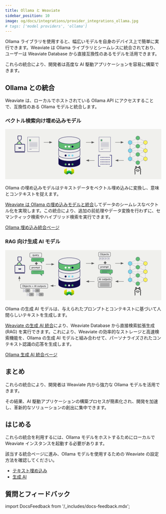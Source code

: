 ```yaml
---
title: Ollama と Weaviate
sidebar_position: 10
image: og/docs/integrations/provider_integrations_ollama.jpg
# tags: ['model providers', 'ollama']
---
```


<!-- Note: for images, use https://docs.google.com/presentation/d/15opIcJuaIjEEcs_1Zm8B6pccox2p7_MHSjCnRv4dPfU/edit?usp=sharing -->

Ollama ライブラリを使用すると、幅広いモデルを自身のデバイス上で簡単に実行できます。Weaviate は Ollama ライブラリとシームレスに統合されており、ユーザーは Weaviate Database から直接互換性のあるモデルを活用できます。

これらの統合により、開発者は高度な AI 駆動アプリケーションを容易に構築できます。

## Ollama との統合

Weaviate は、ローカルでホストされている Ollama API にアクセスすることで、互換性のある Ollama モデルと統合します。

### ベクトル検索向け埋め込みモデル

![Embedding integration illustration](../_includes/integration_ollama_embedding.png)

Ollama の埋め込みモデルはテキストデータをベクトル埋め込みに変換し、意味とコンテキストを捉えます。

[Weaviate は Ollama の埋め込みモデルと統合](./embeddings.md)してデータのシームレスなベクトル化を実現します。この統合により、追加の前処理やデータ変換を行わずに、セマンティック検索やハイブリッド検索を実行できます。

[Ollama 埋め込み統合ページ](./embeddings.md)

### RAG 向け生成 AI モデル

![Single prompt RAG integration generates individual outputs per search result](../_includes/integration_ollama_rag_single.png)

Ollama の生成 AI モデルは、与えられたプロンプトとコンテキストに基づいて人間らしいテキストを生成します。

[Weaviate の生成 AI 統合](./generative.md)により、Weaviate Database から直接検索拡張生成 (RAG) を実行できます。これにより、Weaviate の効率的なストレージと高速検索機能を、Ollama の生成 AI モデルと組み合わせて、パーソナライズされたコンテキスト認識の応答を生成します。

[Ollama 生成 AI 統合ページ](./generative.md)

## まとめ

これらの統合により、開発者は Weaviate 内から強力な Ollama モデルを活用できます。

その結果、AI 駆動アプリケーションの構築プロセスが簡素化され、開発を加速し、革新的なソリューションの創出に集中できます。

## はじめる

これらの統合を利用するには、Ollama モデルをホストするためにローカルで Weaviate インスタンスを起動する必要があります。

該当する統合ページに進み、Ollama モデルを使用するための Weaviate の設定方法を確認してください。

- [テキスト埋め込み](./embeddings.md)
- [生成 AI](./generative.md)

## 質問とフィードバック

import DocsFeedback from '/_includes/docs-feedback.mdx';

<DocsFeedback/>

